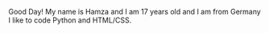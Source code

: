 Good Day!
My name is Hamza and I am 17 years old and I am from Germany
I like to code Python and HTML/CSS.
